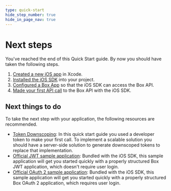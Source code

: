```yaml
---
type: quick-start
hide_step_number: true
hide_in_page_nav: true
---
```


# Next steps

You've reached the end of this Quick Start guide. By now you should have taken
the following steps.

1. [Created a new iOS app](g://mobile/ios-quick-start/create-ios-app/) in Xcode.
2. [Installed the iOS SDK](g://mobile/ios-quick-start/install-ios-sdk/)
   into your project.
3. [Configured a Box App](g://mobile/ios-quick-start/configure-box-app/)
   so that the iOS SDK can access the Box API.
4. [Made your first API call](g://mobile/ios-quick-start/make-api-call/)
   to the Box API with the iOS SDK.

## Next things to do

To take the next step with your application, the following resources are
recommended.

* [Token Downscoping](g://authentication/access-tokens/downscope/): In this 
quick start guide you used a developer token to make your first call. To
implement a scalable solution you should have a server-side solution to
generate downscoped tokens to replace that implementation.
* [Official JWT sample application][sample-jwt]: Bundled with the iOS SDK, this
sample application will get you started quickly with a properly structured Box
JWT application, which doesn't require user login.
* [Official OAuth 2 sample application][sample-oauth]: Bundled with the iOS
SDK, this sample application will get you started quickly with a properly
structured Box OAuth 2 application, which requires user login.

[sample-jwt]: https://github.com/box/box-ios-sdk/tree/master/SampleApps/JWTSampleApp
[sample-oauth]: https://github.com/box/box-ios-sdk/tree/master/SampleApps/OAuth2SampleApp